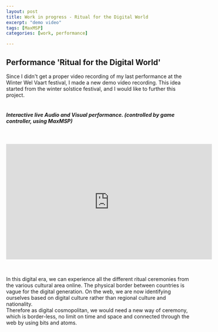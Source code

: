 ```yaml
---
layout: post
title: Work in progress - Ritual for the Digital World
excerpt: "demo video"
tags: [MaxMSP]
categories: [work, performance]

---
```


## Performance 'Ritual for the Digital World'

Since I didn't get a proper video recording of my last performance at the Winter Wel Vaart festival, I made a new demo video recording.
This idea started from the winter solstice festival, and I would like to further this project.
<br><br>

##### Interactive live Audio and Visual performance. (controlled by game controller, using MaxMSP)

<br>
<p align="center">
<iframe width="560" height="315" src="https://www.youtube.com/embed/9fbskfQUqmQ" frameborder="0" allow="accelerometer; autoplay; encrypted-media; gyroscope; picture-in-picture" allowfullscreen></iframe>
</p>
<br>

In this digital era, we can experience all the different ritual ceremonies from the various cultural area online. The physical border between countries is vague for the digital generation. On the web, we are now identifying ourselves based on digital culture rather than regional culture and nationality.
<br>
Therefore as digital cosmopolitan, we would need a new way of ceremony, which is border-less, no limit on time and space and connected through the web by using bits and atoms.

<br><br><br>
